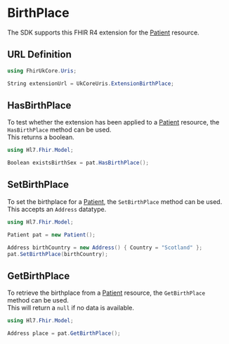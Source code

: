 ---
---

# BirthPlace

The SDK supports this FHIR R4 extension for the [Patient](/docs/resources/res-patient) resource.

  
## URL Definition

``` csharp
using FhirUkCore.Uris;

String extensionUrl = UkCoreUris.ExtensionBirthPlace;
```
## HasBirthPlace

To test whether the extension has been applied to a [Patient](/docs/resources/res-patient) resource, the `HasBirthPlace` method can be used.  
This returns a boolean.
``` csharp
using Hl7.Fhir.Model;

Boolean existsBirthSex = pat.HasBirthPlace();
```

## SetBirthPlace

To set the birthplace for a [Patient](/docs/resources/res-patient), the `SetBirthPlace` method can be used.  
This accepts an `Address` datatype.

``` csharp
using Hl7.Fhir.Model;

Patient pat = new Patient();

Address birthCountry = new Address() { Country = "Scotland" };
pat.SetBirthPlace(birthCountry);
```

## GetBirthPlace

To retrieve the birthplace from a [Patient](/docs/resources/res-patient) resource, the `GetBirthPlace` method can be used.  
This will return a `null` if no data is available.

``` csharp
using Hl7.Fhir.Model;

Address place = pat.GetBirthPlace();
```

